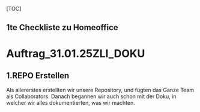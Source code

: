 [TOC] 

## 1te Checkliste zu Homeoffice

# Auftrag_31.01.25ZLI_DOKU

## 1.REPO Erstellen
Als allererstes erstellten wir unsere Repository, und fügten das Ganze Team als Collaborators.
Danach begannen wir auch schon mit der Doku, in welcher wir alles dokumentierten, was wir machten.
